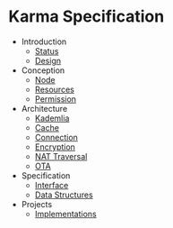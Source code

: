 # Karma Specification

* Introduction
  * [Status](1.1-Status.md)
  * [Design](1.2-Design.md)
* Conception
  * [Node](2.1-Node.md)
  * [Resources](2.2-Resources.md)
  * [Permission](2.2-Resources.md)
* Architecture
  * [Kademlia](3.1-Kademlia.md)
  * [Cache](3.2-Cache.md)
  * [Connection](3.3-Connection.md)
  * [Encryption](3.4-Encryption.md)
  * [NAT Traversal](3.5-Nat.md)
  * [OTA](3.6-OTA.md)
* Specification
  * [Interface](4.1-Interface.md)
  * [Data Structures](4.2-DataStructures.md)
* Projects
  * [Implementations](5.1-Implementations.md)
